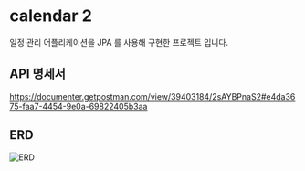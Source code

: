 # calendar 2

일정 관리 어플리케이션을 JPA 를 사용해 구현한 프로젝트 입니다.

## API 명세서
https://documenter.getpostman.com/view/39403184/2sAYBPnaS2#e4da3675-faa7-4454-9e0a-69822405b3aa

## ERD

![ERD](https://github.com/user-attachments/assets/2fd7d0ec-6791-458b-8a99-4247a5d9bd6d)
